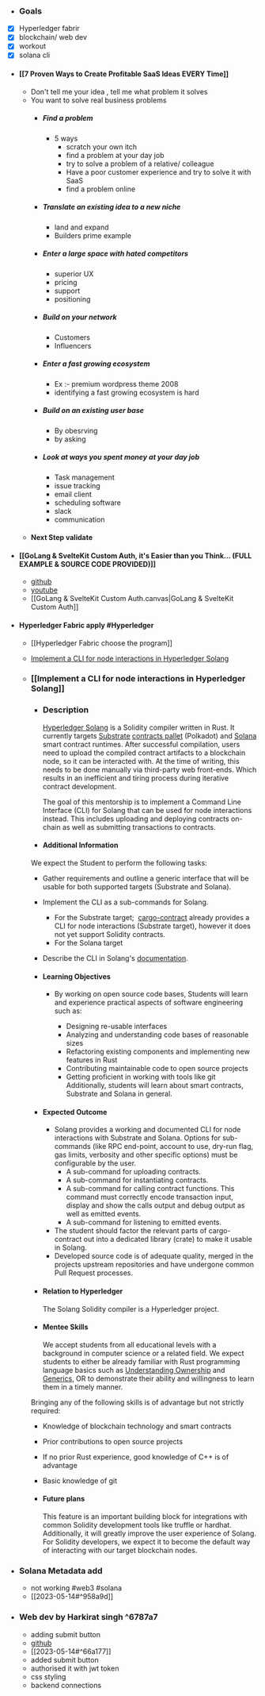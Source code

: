 - ### Goals
- [x] Hyperledger fabrir
- [x] blockchain/ web dev
- [x] workout
- [x] solana cli
- #### [[7 Proven Ways to Create Profitable SaaS Ideas EVERY Time]]
	- Don't tell me your idea , tell me what  problem it solves
	- You want to solve real business problems
		- ##### Find a problem
			- 5 ways
				- scratch your own itch
				- find a problem at your day job
				- try to solve a problem of a relative/ colleague
				- Have a poor customer experience and try to solve it with SaaS
				- find a problem online
		- ##### Translate an existing idea to a new niche
			- land and expand
			- Builders prime example
		- #####  Enter a large space with hated competitors
			- superior UX
			- pricing 
			- support
			- positioning
		- ##### Build on your network
			- Customers
			- Influencers
		- ##### Enter a fast growing ecosystem
			- Ex :- premium wordpress theme 2008
			- identifying a fast growing ecosystem is hard
		- ##### Build on an existing user base
			- By obesrving
			- by asking
		- ##### Look at ways you spent money at your day job
			- Task management
			- issue tracking
			- email client
			- scheduling software
			- slack
			- communication
	- #### Next Step validate
- #### [[GoLang & SvelteKit Custom Auth, it's Easier than you Think... (FULL EXAMPLE & SOURCE CODE PROVIDED)]]
	- [github](https://github.com/bmdavis419/svelte-go-testing)
	- [youtube](https://www.youtube.com/watch?v=50BYTzwC14Y&list=TLPQMTMwNTIwMjPWrjqI6-aQ_A&index=1)
	- [[GoLang & SvelteKit Custom Auth.canvas|GoLang & SvelteKit Custom Auth]]
- #### Hyperledger Fabric apply #Hyperledger 
	- [[Hyperledger Fabric choose the program]]
	-  [Implement a CLI for node interactions in Hyperledger Solang](https://wiki.hyperledger.org/display/INTERN/Implement+a+CLI+for+node+interactions+in+Hyperledger+Solang)
	- ### [[Implement a CLI for node interactions in Hyperledger Solang]]
		- ### Description 

			[Hyperledger Solang](https://github.com/hyperledger/solang) is a Solidity compiler written in Rust. It currently targets [Substrate](https://github.com/paritytech/substrate) [contracts pallet](https://github.com/paritytech/substrate/tree/master/frame/contracts) (Polkadot) and [Solana](https://github.com/solana-labs/solana) smart contract runtimes. After successful compilation, users need to upload the compiled contract artifacts to a blockchain node, so it can be interacted with. At the time of writing, this needs to be done manually via third-party web front-ends. Which results in an inefficient and tiring process during iterative contract development.  

			The goal of this mentorship is to implement a Command Line Interface (CLI) for Solang that can be used for node interactions instead. This includes uploading and deploying contracts on-chain as well as submitting transactions to contracts.

		- #### Additional Information

		We expect the Student to perform the following tasks:
		
		-   Gather requirements and outline a generic interface that will be usable for both supported targets (Substrate and Solana).
		-   Implement the CLI as a sub-commands for Solang.  
		    -   For the Substrate target;  [cargo-contract](https://crates.io/crates/cargo-contract/) already provides a CLI for node interactions (Substrate target), however it does not yet support Solidity contracts.
		    -   For the Solana target
		-   Describe the CLI in Solang's [documentation](https://solang.readthedocs.io/en/latest/).

		- #### Learning Objectives

			- By working on open source code bases, Students will learn and experience practical aspects of software engineering such as:

				-   Designing re-usable interfaces
				-   Analyzing and understanding code bases of reasonable sizes
				-   Refactoring existing components and implementing new features in Rust
				-   Contributing maintainable code to open source projects
				-   Getting proficient in working with tools like git
			Additionally, students will learn about smart contracts, Substrate and Solana in general.

		- #### Expected Outcome

			-   Solang provides a working and documented CLI for node interactions with Substrate and Solana. Options for sub-commands (like RPC end-point, account to use, dry-run flag, gas limits, verbosity and other specific options) must be configurable by the user.  
				-   A sub-command for uploading contracts.
			    -   A sub-command for instantiating contracts.
			    -   A sub-command for calling contract functions. This command must correctly encode transaction input, display and show the calls output and debug output as well as emitted events.
			    -   A sub-command for listening to emitted events.
			-   The student should factor the relevant parts of cargo-contract out into a dedicated library (crate) to make it usable in Solang.
			-   Developed source code is of adequate quality, merged in the projects upstream repositories and have undergone common Pull Request processes.
		- #### Relation to Hyperledger 

			The Solang Solidity compiler is a Hyperledger project.

		- #### Mentee Skills

			We accept students from all educational levels with a background in computer science or a related field. We expect students to either be already familiar with Rust programming language basics such as [Understanding Ownership](https://doc.rust-lang.org/stable/book/ch04-00-understanding-ownership.html) and [Generics](https://doc.rust-lang.org/stable/book/ch10-00-generics.html), OR to demonstrate their ability and willingness to learn them in a timely manner.

		Bringing any of the following skills is of advantage but not strictly required:

		-   Knowledge of blockchain technology and smart contracts
		-   Prior contributions to open source projects
		-   If no prior Rust experience, good knowledge of C++ is of advantage
		-   Basic knowledge of git

		- #### Future plans

			This feature is an important building block for integrations with common Solidity development tools like truffle or hardhat. Additionally, it will greatly improve the user experience of Solang. For Solidity developers, we expect it to become the default way of interacting with our target blockchain nodes.
- ### Solana Metadata add
	- not working #web3  #solana 
	- [[2023-05-14#^958a9d]]
- ### Web dev by Harkirat singh ^6787a7
	- adding  submit button 
	- [github](https://github.com/Deepjyoti-Sarmah/leadingCode)
	- [[2023-05-14#^66a177]]
	- added submit button
	- authorised it with jwt token
	- css styling
	- backend connections